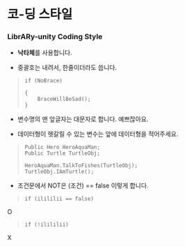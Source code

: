 # 코-딩 스타일
### LibrARy-unity Coding Style

- **낙타체**를 사용합니다.


- 중괄호는 내려서, 한줄이더라도 씁니다.

>     if (NoBrace)
>
>     {
>         BraceWillBeSad();
>     }

- 변수명의 맨 앞글자는 대문자로 합니다.
예쁘잖아요.


- 데이터형이 헷갈릴 수 있는 변수는 앞에 데이터형을 적어주세요.
>     Public Hero HeroAquaMan;
>     Public Turtle TurtleObj;
>     
>     HeroAquaMan.TalkToFishes(TurtleObj);
>     TurtleObj.IAmTurtle();


- 조건문에서 NOT은 (조건) == false 이렇게 합니다.
>     if (ilililii == false)
O
>     if (!ilililii)
X
